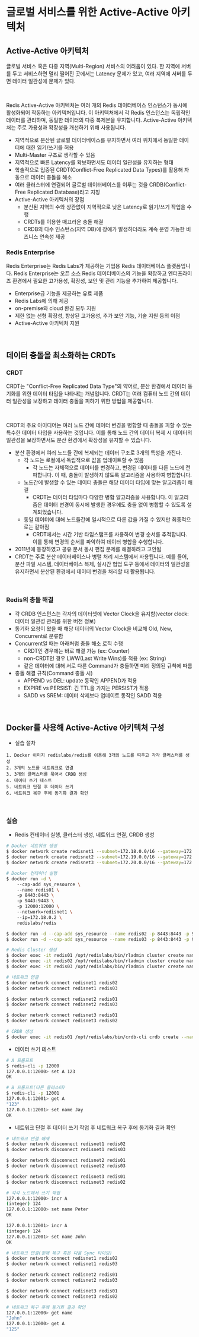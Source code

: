 # 글로벌 서비스를 위한 Active-Active 아키텍처

## Active-Active 아키텍처

글로벌 서비스 혹은 다중 지역(Multi-Region) 서비스의 어려움이 있다. 한 지역에 서버를 두고 서비스하면 멀리 떨어진 곳에서는 Latency 문제가 있고, 여러 지역에 서버를 두면 데이터 일관성에 문제가 있다.  

<br/>

Redis Active-Active 아키텍처는 여러 개의 Redis 데이터베이스 인스턴스가 동시에 활성화되어 작동하는 아키텍처입니다. 이 아키텍처에서 각 Redis 인스턴스는 독립적인 데이터를 관리하며, 동일한 데이터의 다중 복제본을 유지합니다. Active-Active 아키텍처는 주로 가용성과 확장성을 개선하기 위해 사용됩니다.  
 - 지역적으로 분산된 글로벌 데이터베이스를 유지하면서 여러 위치에서 동일한 데이터에 대한 읽기/쓰기를 허용
 - Multi-Master 구조로 생각할 수 있음
 - 지역적으로 빠른 Latency를 확보하면서도 데이터 일관성을 유지하는 형태
 - 학술적으로 입증된 CRDT(Conflict-Free Replicated Data Types)를 활용해 자동으로 데이터 충돌을 해소
 - 여러 클러스터에 연결되어 글로벌 데이터베이스를 이루는 것을 CRDB(Conflict-Free Replicated Database)라고 지칭
 - Active-Active 아키텍처의 장점
    - 분산된 지역의 수와 상관없이 지역적으로 낮은 Latency로 읽기/쓰기 작업을 수행
    - CRDTs를 이용한 매끄러운 충돌 해결
    - CRDB의 다수 인스턴스(지역 DB)에 장애가 발생하더라도 계속 운영 가능한 비즈니스 연속성 제공

### Redis Enterprise

Redis Enterprise는 Redis Labs가 제공하는 기업용 Redis 데이터베이스 플랫폼입니다. Redis Enterprise는 오픈 소스 Redis 데이터베이스의 기능을 확장하고 엔터프라이즈 환경에서 필요한 고가용성, 확장성, 보안 및 관리 기능을 추가하여 제공합니다.  
 - Enterprise급 기능을 제공하는 유료 제품
 - Redis Labs에 의해 제공
 - on-premise와 cloud 환경 모두 지원
 - 제한 없는 선형 확장성, 향상된 고가용성, 추가 보안 기능, 기술 지원 등의 이점
 - Active-Active 아키텍처 지원

<br/>

## 데이터 충돌을 최소화하는 CRDTs

### CRDT

CRDT는 "Conflict-Free Replicated Data Type"의 약어로, 분산 환경에서 데이터 동기화를 위한 데이터 타입을 나타내는 개념입니다. CRDT는 여러 컴퓨터 노드 간의 데이터 일관성을 보장하고 데이터 충돌을 피하기 위한 방법을 제공합니다.  

<br/>

CRDT의 주요 아이디어는 여러 노드 간에 데이터 변경을 병합할 때 충돌을 피할 수 있는 특수한 데이터 타입을 사용하는 것입니다. 이를 통해 노드 간의 데이터 복제 시 데이터의 일관성을 보장하면서도 분산 환경에서 확장성을 유지할 수 있습니다.  
 - 분산 환경에서 여러 노드들 간에 복제되는 데이터 구조로 3개의 특성을 가진다.
    - 각 노드는 로컬에서 독립적으로 값을 업데이트할 수 있음
        - 각 노드는 자체적으로 데이터를 변경하고, 변경된 데이터를 다른 노드에 전파합니다. 이 때, 충돌이 발생하지 않도록 알고리즘을 사용하여 병합합니다.
    - 노드간에 발생할 수 있는 데이터 충돌은 해당 데이터 타입에 맞는 알고리즘이 해결
        - CRDT는 데이터 타입마다 다양한 병합 알고리즘을 사용합니다. 이 알고리즘은 데이터 변경이 동시에 발생한 경우에도 충돌 없이 병합할 수 있도록 설계되었습니다.
    - 동일 데이터에 대해 노드들간에 일시적으로 다른 값을 가질 수 있지만 최종적으로는 같아짐
        - CRDT에서는 시간 기반 타임스탬프를 사용하여 변경 순서를 추적합니다. 이를 통해 변경의 순서를 파악하여 데이터 병합을 수행합니다.
 - 2011년에 등장하였고 공유 문서 동시 편집 문제를 해결하려고 고안됨
 - CRDT는 주로 분산 데이터베이스나 병렬 처리 시스템에서 사용됩니다. 예를 들어, 분산 파일 시스템, 데이터베이스 복제, 실시간 협업 도구 등에서 데이터의 일관성을 유지하면서 분산된 환경에서 데이터 변경을 처리할 때 활용됩니다.

<br/>

### Redis의 충돌 해결

 - 각 CRDB 인스턴스는 각자의 데이터셋에 Vector Clock을 유지함(vector clock: 데이터 일관성 관리를 위한 버전 정보)
 - 동기화 요청이 왔을 때 해당 데이터의 Vector Clock을 비교해 Old, New, Concurrent로 분류함
 - Concurrent일 때는 아래처럼 충돌 해소 로직 수행
    - CRDT인 경우에는 바로 해결 가능 (ex: Counter)
    - non-CRDT인 경우 LWW(Last Write Wins)를 적용 (ex: String)
    - 같은 데이터에 대해 서로 다른 Command가 충돌하면 미리 정의된 규칙에 따름
 - 충돌 해결 규칙(Command 충돌 시)
    - APPEND vs DEL: update 동작인 APPEND가 적용
    - EXPIRE vs PERSIST: 긴 TTL을 가지는 PERSIST가 적용
    - SADD vs SREM: 데이터 삭제보다 업데이트 동작인 SADD 적용

<br/>

## Docker를 사용해 Active-Active 아키텍처 구성

 - 실습 절차
```
1. Docker 이미지 redislabs/redis를 이용해 3개의 노드를 띄우고 각각 클러스터를 생성
2. 3개의 노드를 네트워크로 연결
3. 3개의 클러스터를 묶어서 CRDB 생성
4. 데이터 쓰기 테스트
5. 네트워크 단절 후 데이터 쓰기
6. 네트워크 복구 후에 동기화 결과 확인
```

<br/>

### 실습

 - Redis 컨테이너 실행, 클러스터 생성, 네트워크 연결, CRDB 생성
```Bash
# Docker 네트워크 생성
$ docker network create redisnet1 --subnet=172.18.0.0/16 --gateway=172.18.0.1
$ docker network create redisnet2 --subnet=172.19.0.0/16 --gateway=172.19.0.1
$ docker network create redisnet3 --subnet=172.20.0.0/16 --gateway=172.20.0.1

# Docker 컨테이너 실행
$ docker run -d \ 
    --cap-add sys_resource \ 
    --name redis01 \ 
    -p 8443:8443 \ 
    -p 9443:9443 \ 
    -p 12000:12000 \ 
    --network=redisnet1 \ 
    --ip=172.18.0.2 \ 
    redislabs/redis

$ docker run -d --cap-add sys_resource --name redis02 -p 8443:8443 -p 9443:9443 -p 12000:12000 --network=redisnet2 --ip=172.19.0.2 redislabs/redis
$ docker run -d --cap-add sys_resource --name redis03 -p 8443:8443 -p 9443:9443 -p 12000:12000 --network=redisnet3 --ip=172.20.0.2 redislabs/redis

# Redis Cluster 생성
$ docker exec -it redis01 /opt/redislabs/bin/rladmin cluster create name cluster1.local username user@test.com password test
$ docker exec -it redis02 /opt/redislabs/bin/rladmin cluster create name cluster2.local username user@test.com password test
$ docker exec -it redis03 /opt/redislabs/bin/rladmin cluster create name cluster3.local username user@test.com password test

# 네트워크 연결
$ docker network connect redisnet1 redis02
$ docker network connect redisnet1 redis03

$ docker network connect redisnet2 redis01
$ docker network connect redisnet2 redis03

$ docker network connect redisnet3 redis01
$ docker network connect redisnet3 redis02

# CRDB 생성
$ docker exec -it redis01 /opt/redislabs/bin/crdb-cli crdb create --name mycrdb --memory-size 512mb --port 12000 --replication false --shards-count 1 --instance fqdn=cluster1.local,username=user@test.com,password=test --instance fqdn=cluster2.local,username=user@test.com,password=test --instance fqdn=cluster3.local,username=user@test.com,password=test
```

 - 데이터 쓰기 테스트
```Bash
# A 프롬프트
$ redis-cli -p 12000
127.0.0.1:12000> set A 123
OK

# B 프롬프트(다른 클러스터)
$ redis-cli -p 12001
127.0.0.1:12001> get A
"123"
127.0.0.1:12001> set name Jay
OK
```

 - 네트워크 단절 후 데이터 쓰기 작업 후 네트워크 복구 후에 동기화 결과 확인
```Bash
# 네트워크 연결 해제
$ docker network disconnect redisnet1 redis02
$ docker network disconnect redisnet1 redis03

$ docker network disconnect redisnet2 redis01
$ docker network disconnect redisnet2 redis03

$ docker network disconnect redisnet3 redis01
$ docker network disconnect redisnet3 redis02

# 각각 노드에서 쓰기 작업
127.0.0.1:12000> incr A
(integer) 124
127.0.0.1:12000> set name Peter
OK

127.0.0.1:12001> incr A
(integer) 124
127.0.0.1:12001> set name John
OK

# 네트워크 연결(장애 복구 혹은 다음 Sync 타이밍)
$ docker network connect redisnet1 redis02
$ docker network connect redisnet1 redis03

$ docker network connect redisnet2 redis01
$ docker network connect redisnet2 redis03

$ docker network connect redisnet3 redis01
$ docker network connect redisnet3 redis02

# 네트워크 복구 후에 동기화 결과 확인
127.0.0.1:12000> get name
"John"
127.0.0.1:12000> get A
"125"
```